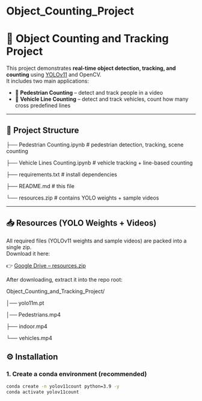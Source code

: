 # Object_Counting_Project


# 🧮 Object Counting and Tracking Project

This project demonstrates **real-time object detection, tracking, and counting** using [YOLOv11](https://github.com/ultralytics/ultralytics) and OpenCV.  
It includes two main applications:

- 👤 **Pedestrian Counting** – detect and track people in a video
- 🚗 **Vehicle Line Counting** – detect and track vehicles, count how many cross predefined lines

---

## 📂 Project Structure


├── Pedestrian Counting.ipynb # pedestrian detection, tracking, scene counting

├── Vehicle Lines Counting.ipynb # vehicle tracking + line-based counting

├── requirements.txt # install dependencies

├── README.md # this file

└── resources.zip # contains YOLO weights + sample videos


---

## 📥 Resources (YOLO Weights + Videos)

All required files (YOLOv11 weights and sample videos) are packed into a single zip.  
Download it here:  

👉 [Google Drive – resources.zip](https://drive.google.com/drive/folders/1E6hmhKR9nbLMrpmqx9NM4lJca9bms_O6?usp=sharing)

After downloading, extract it into the repo root:

Object_Counting_and_Tracking_Project/

│── yolo11m.pt

│── Pedestrians.mp4

├── indoor.mp4

└── vehicles.mp4


## ⚙️ Installation

### 1. Create a conda environment (recommended)
```bash
conda create -n yolov11count python=3.9 -y
conda activate yolov11count


